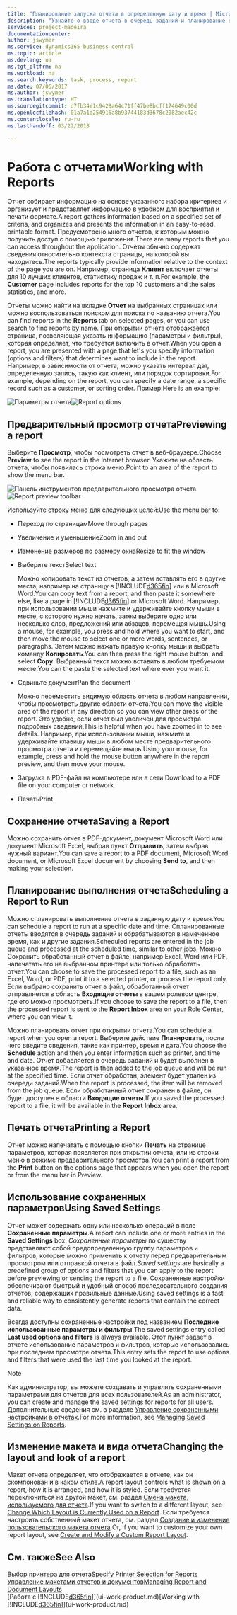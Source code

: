 ```yaml
---
title: "Планирование запуска отчета в определенную дату и время | Microsoft Docs"
description: "Узнайте о вводе отчета в очередь заданий и планирование его обработки в конкретные дату и время."
services: project-madeira
documentationcenter: 
author: jswymer
ms.service: dynamics365-business-central
ms.topic: article
ms.devlang: na
ms.tgt_pltfrm: na
ms.workload: na
ms.search.keywords: task, process, report
ms.date: 07/06/2017
ms.author: jswymer
ms.translationtype: HT
ms.sourcegitcommit: d7fb34e1c9428a64c71ff47be8bcff174649c00d
ms.openlocfilehash: 01a7a1d254916a8b93744183d3678c2082aec42c
ms.contentlocale: ru-ru
ms.lasthandoff: 03/22/2018

---
```

# <a name="working-with-reports"></a><span data-ttu-id="b678a-103">Работа с отчетами</span><span class="sxs-lookup"><span data-stu-id="b678a-103">Working with Reports</span></span>
<span data-ttu-id="b678a-104">Отчет собирает информацию на основе указанного набора критериев и организует и представляет информацию в удобном для восприятия и печати формате.</span><span class="sxs-lookup"><span data-stu-id="b678a-104">A report gathers information based on a specified set of criteria, and organizes and presents the information in an easy-to-read, printable format.</span></span> <span data-ttu-id="b678a-105">Предусмотрено много отчетов, к которым можно получить доступ с помощью приложения.</span><span class="sxs-lookup"><span data-stu-id="b678a-105">There are many reports that you can access throughout the application.</span></span> <span data-ttu-id="b678a-106">Отчеты обычно содержат сведения относительно контекста страницы, на которой вы находитесь.</span><span class="sxs-lookup"><span data-stu-id="b678a-106">The reports typically provide information relative to the context of the page you are on.</span></span> <span data-ttu-id="b678a-107">Например, страница **Клиент** включает отчеты для 10 лучших клиентов, статистику продаж и т. п.</span><span class="sxs-lookup"><span data-stu-id="b678a-107">For example, the **Customer** page includes reports for the top 10 customers and the sales statistics, and more.</span></span>

<span data-ttu-id="b678a-108">Отчеты можно найти на вкладке **Отчет** на выбранных страницах или можно воспользоваться поиском для поиска по названию отчета.</span><span class="sxs-lookup"><span data-stu-id="b678a-108">You can find reports in the **Reports** tab on selected pages, or you can use search to find reports by name.</span></span> <span data-ttu-id="b678a-109">При открытии отчета отображается страница, позволяющая указать информацию (параметры и фильтры), которая определяет, что требуется включить в отчет.</span><span class="sxs-lookup"><span data-stu-id="b678a-109">When you open a report, you are presented with a page that let's you specify information (options and filters) that determines want to include in the report.</span></span> <span data-ttu-id="b678a-110">Например, в зависимости от отчета, можно указать интервал дат, определенную запись, такую как клиент, или порядок сортировки.</span><span class="sxs-lookup"><span data-stu-id="b678a-110">For example, depending on the report, you can specify a date range, a specific record such as a customer, or sorting order.</span></span> <span data-ttu-id="b678a-111">Пример:</span><span class="sxs-lookup"><span data-stu-id="b678a-111">Here is an example:</span></span>

<span data-ttu-id="b678a-112">![Параметры отчета](media/report_options.png "Параметры отчета")</span><span class="sxs-lookup"><span data-stu-id="b678a-112">![Report options](media/report_options.png "Report options")</span></span>

## <a name="previewing-a-report"></a><span data-ttu-id="b678a-113">Предварительный просмотр отчета</span><span class="sxs-lookup"><span data-stu-id="b678a-113">Previewing a report</span></span>
<span data-ttu-id="b678a-114">Выберите **Просмотр**, чтобы посмотреть отчет в веб-браузере.</span><span class="sxs-lookup"><span data-stu-id="b678a-114">Choose **Preview** to see the report in the Internet browser.</span></span> <span data-ttu-id="b678a-115">Укажите на область отчета, чтобы появилась строка меню.</span><span class="sxs-lookup"><span data-stu-id="b678a-115">Point to an area of the report to show the menu bar.</span></span>  

<span data-ttu-id="b678a-116">![Панель инструментов предварительного просмотра отчета](media/report_viewer.png "Панель инструментов предварительного просмотра отчета")</span><span class="sxs-lookup"><span data-stu-id="b678a-116">![Report preview toolbar](media/report_viewer.png "Report preview toolbar")</span></span>

<span data-ttu-id="b678a-117">Используйте строку меню для следующих целей:</span><span class="sxs-lookup"><span data-stu-id="b678a-117">Use the menu bar to:</span></span>

-   <span data-ttu-id="b678a-118">Переход по страницам</span><span class="sxs-lookup"><span data-stu-id="b678a-118">Move through pages</span></span>
-   <span data-ttu-id="b678a-119">Увеличение и уменьшение</span><span class="sxs-lookup"><span data-stu-id="b678a-119">Zoom in and out</span></span>
-   <span data-ttu-id="b678a-120">Изменение размеров по размеру окна</span><span class="sxs-lookup"><span data-stu-id="b678a-120">Resize to fit the window</span></span>
-   <span data-ttu-id="b678a-121">Выберите текст</span><span class="sxs-lookup"><span data-stu-id="b678a-121">Select text</span></span>

    <span data-ttu-id="b678a-122">Можно копировать текст из отчетов, а затем вставлять его в другие места, например на страницу в [!INCLUDE[d365fin](includes/d365fin_md.md)] или в Microsoft Word.</span><span class="sxs-lookup"><span data-stu-id="b678a-122">You can copy text from a report, and then paste it somewhere else, like a page in [!INCLUDE[d365fin](includes/d365fin_md.md)] or Microsoft Word.</span></span>  <span data-ttu-id="b678a-123">Например, при использовании мыши нажмите и удерживайте кнопку мыши в месте, с которого нужно начать, затем выберите одно или несколько слов, предложений или абзацев, перемещая мышь.</span><span class="sxs-lookup"><span data-stu-id="b678a-123">Using a mouse, for example, you press and hold where you want to start, and then move the mouse to select one or more words, sentences, or paragraphs.</span></span> <span data-ttu-id="b678a-124">Затем можно нажать правую кнопку мыши и выбрать команду **Копировать**.</span><span class="sxs-lookup"><span data-stu-id="b678a-124">You can then press the right mouse button, and select **Copy**.</span></span> <span data-ttu-id="b678a-125">Выбранный текст можно вставить в любом требуемом месте.</span><span class="sxs-lookup"><span data-stu-id="b678a-125">You can the paste the selected text where ever you want it.</span></span>
-   <span data-ttu-id="b678a-126">Сдвиньте документ</span><span class="sxs-lookup"><span data-stu-id="b678a-126">Pan the document</span></span>

    <span data-ttu-id="b678a-127">Можно переместить видимую область отчета в любом направлении, чтобы просмотреть другие области отчета.</span><span class="sxs-lookup"><span data-stu-id="b678a-127">You can move the visible area of the report in any direction so you can view other areas or the report.</span></span> <span data-ttu-id="b678a-128">Это удобно, если отчет был увеличен для просмотра подробных сведений.</span><span class="sxs-lookup"><span data-stu-id="b678a-128">This is helpful when you have zoomed in to see details.</span></span>  <span data-ttu-id="b678a-129">Например, при использовании мыши, нажмите и удерживайте клавишу мыши в любом месте предварительного просмотра отчета и перемещайте мышь.</span><span class="sxs-lookup"><span data-stu-id="b678a-129">Using your mouse, for example, press and hold the mouse button anywhere in the report preview, and then move your mouse.</span></span>

-   <span data-ttu-id="b678a-130">Загрузка в PDF-файл на компьютере или в сети.</span><span class="sxs-lookup"><span data-stu-id="b678a-130">Download to a PDF file on your computer or network.</span></span>
-   <span data-ttu-id="b678a-131">Печать</span><span class="sxs-lookup"><span data-stu-id="b678a-131">Print</span></span>


## <a name="saving-a-report"></a><span data-ttu-id="b678a-132">Сохранение отчета</span><span class="sxs-lookup"><span data-stu-id="b678a-132">Saving a Report</span></span>
<span data-ttu-id="b678a-133">Можно сохранить отчет в PDF-документ, документ Microsoft Word или документ Microsoft Excel, выбрав пункт **Отправить**, затем выбрав нужный вариант.</span><span class="sxs-lookup"><span data-stu-id="b678a-133">You can save a report to a PDF document, Microsoft Word document, or Microsoft Excel document by choosing **Send to**, and then making your selection.</span></span>

## <a name="ScheduleReport"></a> <span data-ttu-id="b678a-134">Планирование выполнения отчета</span><span class="sxs-lookup"><span data-stu-id="b678a-134">Scheduling a Report to Run</span></span>
<span data-ttu-id="b678a-135">Можно спланировать выполнение отчета в заданную дату и время.</span><span class="sxs-lookup"><span data-stu-id="b678a-135">You can schedule a report to run at a specific date and time.</span></span> <span data-ttu-id="b678a-136">Спланированные отчеты вводятся в очередь заданий и обрабатываются в намеченное время, как и другие задания.</span><span class="sxs-lookup"><span data-stu-id="b678a-136">Scheduled reports are entered in the job queue and processed at the scheduled time, similar to other jobs.</span></span> <span data-ttu-id="b678a-137">Можно Сохранить обработанный отчет в файле, например Excel, Word или PDF, напечатать его на выбранном принтере или только обработать отчет.</span><span class="sxs-lookup"><span data-stu-id="b678a-137">You can choose to save the processed report to a file, such as an Excel, Word, or PDF, print it to a selected printer, or process the report only.</span></span> <span data-ttu-id="b678a-138">Если выбрано сохранить отчет в файл, обработанный отчет отправляется в область **Входящие отчеты** в вашем ролевом центре, где его можно просмотреть.</span><span class="sxs-lookup"><span data-stu-id="b678a-138">If you choose to save the report to a file, then the processed report is sent to the **Report Inbox** area on your Role Center, where you can view it.</span></span>

<span data-ttu-id="b678a-139">Можно планировать отчет при открытии отчета.</span><span class="sxs-lookup"><span data-stu-id="b678a-139">You can schedule a report when you open a report.</span></span> <span data-ttu-id="b678a-140">Выберите действие **Планировать**, после чего введите сведения, такие как принтер, время и дата.</span><span class="sxs-lookup"><span data-stu-id="b678a-140">You choose the **Schedule** action and then you enter information such as printer, and time and date.</span></span> <span data-ttu-id="b678a-141">Отчет добавляется в очередь заданий и будет выполнен в указанное время.</span><span class="sxs-lookup"><span data-stu-id="b678a-141">The report is then added to the job queue and will be run at the specified time.</span></span> <span data-ttu-id="b678a-142">Если отчет обработан, элемент будет удален из очереди заданий.</span><span class="sxs-lookup"><span data-stu-id="b678a-142">When the report is processed, the item will be removed from the job queue.</span></span> <span data-ttu-id="b678a-143">Если обработанный отчет сохранен в файле, он будет доступен в области **Входящие отчеты**.</span><span class="sxs-lookup"><span data-stu-id="b678a-143">If you saved the processed report to a file, it will be available in the **Report Inbox** area.</span></span>

## <a name="PrintReport"></a><span data-ttu-id="b678a-144">Печать отчета</span><span class="sxs-lookup"><span data-stu-id="b678a-144">Printing a Report</span></span>
<span data-ttu-id="b678a-145">Отчет можно напечатать с помощью кнопки **Печать** на странице параметров, которая появляется при открытии отчета, или из строки меню в режиме предварительного просмотра.</span><span class="sxs-lookup"><span data-stu-id="b678a-145">You can print a report from the **Print** button on the options page that appears when you open the report or from the menu bar in Preview.</span></span>

## <a name="using-saved-settings"></a><span data-ttu-id="b678a-146">Использование сохраненных параметров</span><span class="sxs-lookup"><span data-stu-id="b678a-146">Using Saved Settings</span></span>
<span data-ttu-id="b678a-147">Отчет может содержать одну или несколько операций в поле **Сохраненные параметры**.</span><span class="sxs-lookup"><span data-stu-id="b678a-147">A report can include one or more entries in the **Saved Settings** box.</span></span> <span data-ttu-id="b678a-148">*Сохраненные параметры* по существу представляют собой предопределенную группу параметров и фильтров, которые можно применить к отчету перед предварительным просмотром или отправкой отчета в файл.</span><span class="sxs-lookup"><span data-stu-id="b678a-148">*Saved settings* are basically a predefined group of options and filters that you can apply to the report before previewing or sending the report to a file.</span></span> <span data-ttu-id="b678a-149">Сохраненные настройки обеспечивают быстрый и удобный способ последовательного создания отчетов, содержащих правильные данные.</span><span class="sxs-lookup"><span data-stu-id="b678a-149">Using saved settings is a fast and reliable way to consistently generate reports that contain the correct data.</span></span>

<span data-ttu-id="b678a-150">Всегда доступны сохраненные настройки под названием **Последние использованные параметры и фильтры**.</span><span class="sxs-lookup"><span data-stu-id="b678a-150">The saved settings entry called **Last used options and filters** is always available.</span></span> <span data-ttu-id="b678a-151">Этот пункт задает в отчете использование параметров и фильтров, которые использовались при последнем просмотре отчета.</span><span class="sxs-lookup"><span data-stu-id="b678a-151">This entry sets the report to use options and filters that were used the last time you looked at the report.</span></span>

>[!NOTE]
><span data-ttu-id="b678a-152">Как администратор, вы можете создавать и управлять сохраненными параметрами для отчетов для всех пользователей.</span><span class="sxs-lookup"><span data-stu-id="b678a-152">As an administrator, you can create and manage the saved settings for reports for all users.</span></span> <span data-ttu-id="b678a-153">Дополнительные сведения см. в разделе [Управление сохраненными настройками в отчетах](reports-saving-reusing-settings.md).</span><span class="sxs-lookup"><span data-stu-id="b678a-153">For more information, see [Managing Saved Settings on Reports](reports-saving-reusing-settings.md).</span></span>

## <a name="changing-the-layout-and-look-of-a-report"></a><span data-ttu-id="b678a-154">Изменение макета и вида отчета</span><span class="sxs-lookup"><span data-stu-id="b678a-154">Changing the layout and look of a report</span></span>
<span data-ttu-id="b678a-155">Макет отчета определяет, что отображается в отчете, как он скомпонован и в каком стиле.</span><span class="sxs-lookup"><span data-stu-id="b678a-155">A report layout controls what is shown on a report, how it is arranged, and how it is styled.</span></span> <span data-ttu-id="b678a-156">Если требуется переключиться на другой макет, см. раздел [Смена макета, используемого для отчета](ui-how-change-layout-currently-used-report.md).</span><span class="sxs-lookup"><span data-stu-id="b678a-156">If you want to switch to a different layout, see [Change Which Layout is Currently Used on a Report](ui-how-change-layout-currently-used-report.md).</span></span> <span data-ttu-id="b678a-157">Если требуется настроить собственный макет отчета, см. раздел [Создание и изменение пользовательского макета отчета](ui-how-create-custom-report-layout.md).</span><span class="sxs-lookup"><span data-stu-id="b678a-157">Or, if you want to customize your own report layout, see [Create and Modify a Custom Report Layout](ui-how-create-custom-report-layout.md).</span></span>

## <a name="see-also"></a><span data-ttu-id="b678a-158">См. также</span><span class="sxs-lookup"><span data-stu-id="b678a-158">See Also</span></span>
[<span data-ttu-id="b678a-159">Выбор принтера для отчета</span><span class="sxs-lookup"><span data-stu-id="b678a-159">Specify Printer Selection for Reports</span></span>](ui-specify-printer-selection-reports.md)  
[<span data-ttu-id="b678a-160">Управление макетами отчетов и документов</span><span class="sxs-lookup"><span data-stu-id="b678a-160">Managing Report and Document Layouts</span></span>](ui-manage-report-layouts.md)  
<span data-ttu-id="b678a-161">[Работа с [!INCLUDE[d365fin](includes/d365fin_md.md)]](ui-work-product.md)</span><span class="sxs-lookup"><span data-stu-id="b678a-161">[Working with [!INCLUDE[d365fin](includes/d365fin_md.md)]](ui-work-product.md)</span></span>


